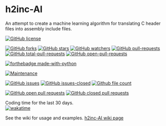 # h2inc-AI
An attempt to create a machine learning algorithm for translating C header files into assembly include files.

[![GitHub license](https://img.shields.io/github/license/JLG-Skunkworks/h2inc-AI.svg)](https://github.com/JLG-Skunkworks/h2inc-AI/blob/master/LICENSE)

[![GitHub forks](https://img.shields.io/github/forks/JLG-Skunkworks/h2inc-AI.svg?style=social&label=Fork&maxAge=2592000)](https://GitHub.com/JLG-Skunkworks/h2inc-AI/network/)
[![GitHub stars](https://img.shields.io/github/stars/JLG-Skunkworks/h2inc-AI.svg?style=social&label=Star&maxAge=2592000)](https://GitHub.com/JLG-Skunkworks/h2inc-AI/stargazers/)
[![GitHub watchers](https://img.shields.io/github/watchers/JLG-Skunkworks/h2inc-AI.svg?style=social&label=Watch&maxAge=2592000)](https://GitHub.com/JLG-Skunkworks/h2inc-AI/watchers/)
[![GitHub pull-requests](https://img.shields.io/github/issues-pr/JLG-Skunkworks/h2inc-AI.svg)](https://GitHub.com/JLG-Skunkworks/h2inc-AI/pull/)
[![GitHub total-pull-requests](https://badgen.net/github/prs/JLG-Skunkworks/h2inc-AI)](https://GitHub.com/JLG-Skunkworks/h2inc-AI/pull/)
[![GitHub open-pull-requests](https://badgen.net/github/open-prs/JLG-Skunkworks/h2inc-AI)](https://github.com/JLG-Skunkworks/h2inc-AI/pulls?q=is%3Aopen)

[![forthebadge made-with-python](http://ForTheBadge.com/images/badges/made-with-python.svg)](https://www.python.org/)

[![Maintenance](https://img.shields.io/badge/Maintained%3F-yes-green.svg)](https://GitHub.com/JLG-Skunkworks/h2inc-AI.github.io/graphs/commit-activity)

[![GitHub issues](https://img.shields.io/github/issues/JLG-Skunkworks/h2inc-AI.svg)](https://GitHub.com/JLG-Skunkworks/h2inc-AI/issues/)
[![GitHub issues-closed](https://img.shields.io/github/issues-closed/JLG-Skunkworks/h2inc-AI.svg)](https://GitHub.com/JLG-Skunkworks/h2inc-AI/issues?q=is%3Aissue+is%3Aclosed)
[![Github file count](https://img.shields.io/github/directory-file-count/JLG-Skunkworks/h2inc-AI)]()

[![GitHub open pull requests](https://img.shields.io/github/pulls/JLG-Skunkworks/h2inc-AI.svg)](https://GitHub.com/JLG-Skunkworks/h2inc-AI/pulls?q=is%3Apr+is%3Aopen)
[![GitHub closed pull requests](https://img.shields.io/github/pulls/JLG-Skunkworks/h2inc-AI.svg)](https://GitHub.com/JLG-Skunkworks/h2inc-AI/pulls?q=is%3Apr+is%3Aclosed)

Coding time for the last 30 days.</br>
[![wakatime](https://wakatime.com/badge/user/d43f2852-fd6f-45b4-b713-558ad18204d4/project/6cc5eb09-cd1a-4dab-a58d-ee38993b0c83.svg)](https://wakatime.com/badge/user/d43f2852-fd6f-45b4-b713-558ad18204d4/project/6cc5eb09-cd1a-4dab-a58d-ee38993b0c83)

See the wiki for usage and examples.
[h2inc-AI wiki page](https://github.com/JLG-Skunkworks/h2inc-AI/wiki)
